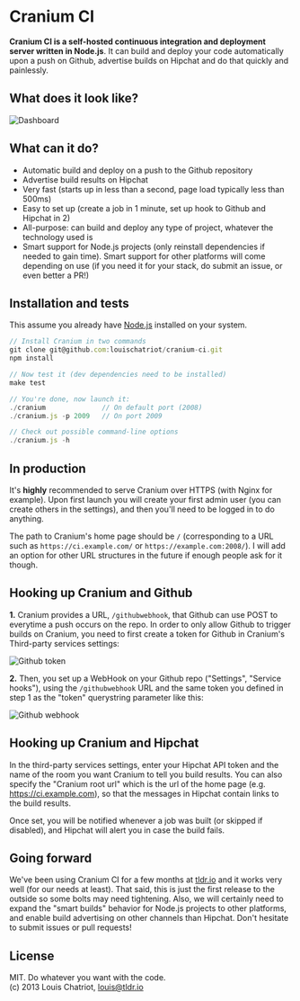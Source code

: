 Cranium CI
============

**Cranium CI is a self-hosted continuous integration and deployment
server written in Node.js**. It can build and deploy your code
automatically upon a push on Github, advertise builds on Hipchat and do that quickly and painlessly.

## What does it look like?
<img src="http://i.imgur.com/Ojq7w9Y.png" alt="Dashboard">

## What can it do?
* Automatic build and deploy on a push to the Github repository
* Advertise build results on Hipchat
* Very fast (starts up in less than a second, page load typically less than 500ms)
* Easy to set up (create a job in 1 minute, set up hook to Github and Hipchat in 2)
* All-purpose: can build and deploy any type of project, whatever the technology used
  is
* Smart support for Node.js projects (only reinstall dependencies if
  needed to gain time). Smart support for other platforms will come
depending on use (if you need it for your stack, do submit an issue, or even better a PR!)


## Installation and tests
This assume you already have <a href="http://nodejs.org/" target="_blank">Node.js</a> installed on your system.

```javascript
// Install Cranium in two commands
git clone git@github.com:louischatriot/cranium-ci.git
npm install

// Now test it (dev dependencies need to be installed)
make test

// You're done, now launch it:
./cranium              // On default port (2008)
./cranium.js -p 2009   // On port 2009

// Check out possible command-line options
./cranium.js -h
```


## In production
It's **highly** recommended to serve Cranium over HTTPS (with Nginx for example). Upon first launch you will create your first admin user (you can create others in the settings), and then you'll need to be logged in to do anything.

The path to Cranium's home page should be `/` (corresponding to a URL such as `https://ci.example.com/` or `https://example.com:2008/`). I will add an option for other URL structures in the future if enough people ask for it though.


## Hooking up Cranium and Github
**1.** Cranium provides a URL, `/githubwebhook`, that Github can use POST to everytime a push occurs on the repo. In order to only allow Github to trigger builds on Cranium, you need to first create a token for Github in Cranium's Third-party services settings:

<img src="http://i.imgur.com/iwXWwII.png" alt="Github token">

**2.** Then, you set up a WebHook on your Github repo ("Settings", "Service hooks"), using the `/githubwebhook` URL and the same token you defined in step 1 as the "token" querystring parameter like this:

<img src="http://i.imgur.com/FcVbiTw.png" alt="Github webhook">



## Hooking up Cranium and Hipchat
In the third-party services settings, enter your Hipchat API token and the name of the room you want Cranium to tell you build results. You can also specify the "Cranium root url" which is the url of the home page (e.g. https://ci.example.com), so that the messages in Hipchat contain links to the build results.

Once set, you will be notified whenever a job was built (or skipped if disabled), and Hipchat will alert you in case the build fails.


## Going forward
We've been using Cranium CI for a few months at <a href="http://tldr.io" target="_blank">tldr.io</a> and it works very well (for our needs at least). That said, this is just the first release to the outside so some bolts may need tightening. Also, we will certainly need to expand the "smart builds" behavior for Node.js projects to other platforms, and enable build advertising on other channels than Hipchat. Don't hesitate to submit issues or pull requests!


## License
MIT. Do whatever you want with the code.  
(c) 2013 Louis Chatriot, louis@tldr.io
